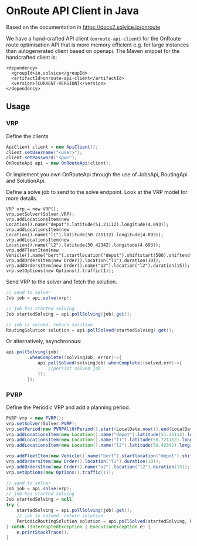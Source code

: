 OnRoute API Client in Java
==========================


Based on the documentation in https://docs2.solvice.io/onroute

We have a hand-crafted API client (`onroute-api-client`) for the OnRoute route optimisation API that is more memory efficient e.g. for large instances than autogenerated client based on openapi. 
The Maven snippet for the handcrafted client is:
```
<dependency>
  <groupId>io.solvice</groupId>
  <artifactId>onroute-api-client</artifactId>
  <version>[CURRENT-VERSION]</version>
</dependency>
```
## Usage

### VRP

Define the clients 
```java
ApiClient client = new ApiClient();
client.setUsername("<user>");
client.setPassword("<pw>");
OnRouteApi api = new OnRouteApi(client);
```
Or implement you own OnRouteApi through the use of JobsApi, RoutingApi and SolutionApi.


Define a solve job to send to the solve endpoint.
Look at the VRP model for more details.

```
VRP vrp = new VRP();
vrp.setSolver(Solver.VRP);
vrp.addLocationsItem(new Location().name("depot").latitude(51.21112).longitude(4.093));
vrp.addLocationsItem(new Location().name("l1").latitude(50.721112).longitude(4.893));
vrp.addLocationsItem(new Location().name("l2").latitude(50.42342).longitude(4.693));
vrp.addFleetItem(new Vehicle().name("bert").startlocation("depot").shiftstart(500).shiftend(700));
vrp.addOrdersItem(new Order().location("l1").duration(10));
vrp.addOrdersItem(new Order().name("o2").location("l2").duration(15));
vrp.setOptions(new Options().traffic(1));
```

Send VRP to the solver and fetch the solution.

```java
// send to solver
Job job = api.solve(vrp);

// job has started solving
Job startedSolving = api.pollSolving(job).get();

// job is solved. return solution
RoutingSolution solution = api.pollSolved(startedSolving).get();
```


Or alternatively, asynchronous:

```java
api.pollSolving(job)
        .whenComplete((solvingJob, error)->{
            api.pollSolved(solvingJob).whenComplete((solved,err)->{
                //persist solved job
            });
        });
```
### PVRP

Define the Periodic VRP and add a planning period.

```java
PVRP vrp = new PVRP();
vrp.setSolver(Solver.PVRP);
vrp.setPeriod(new PVRPAllOfPeriod().start(LocalDate.now()).end(LocalDate.now().plusDays(4)));
vrp.addLocationsItem(new Location().name("depot").latitude(51.21112).longitude(4.093));
vrp.addLocationsItem(new Location().name("l1").latitude(50.721112).longitude(4.893));
vrp.addLocationsItem(new Location().name("l2").latitude(50.42342).longitude(4.693));

vrp.addFleetItem(new Vehicle().name("bert").startlocation("depot").shiftstart(500).shiftend(700));
vrp.addOrdersItem(new Order().location("l1").duration(10));
vrp.addOrdersItem(new Order().name("o2").location("l2").duration(15));
vrp.setOptions(new Options().traffic(1));
```

```java
// send to solver
Job job = api.solve(vrp);
// job has started solving
Job startedSolving = null;
try {
    startedSolving = api.pollSolving(job).get();
    // job is solved. return solution
    PeriodicRoutingSolution solution = api.pollSolved(startedSolving, PeriodicRoutingSolution.class).get();
} catch (InterruptedException | ExecutionException e) {
    e.printStackTrace();
}
```

